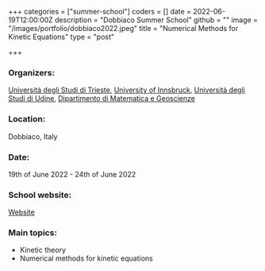 +++
categories = ["summer-school"]
coders = []
date = 2022-06-19T12:00:00Z
description = "Dobbiaco Summer School"
github = ""
image = "/images/portfolio/dobbiaco2022.jpeg"
title = "Numerical Methods for Kinetic Equations"
type = "post"

+++
### Organizers:
[Università degli Studi di Trieste](https://www.units.it), [University of Innsbruck](https://uibk.at), [Università degli Studi di Udine](https://www.uniud.it/), [Dipartimento di Matematica e Geoscienze](https://dmg.units.it)

### Location:
Dobbiaco, Italy

### Date:
19th of June 2022 - 24th of June 2022

### School website:
[Website](https://dmi.units.it/dobbiaco/index.php?section=home)

### Main topics:
* Kinetic theory
* Numerical methods for kinetic equations
